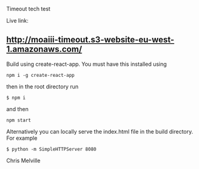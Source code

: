 Timeout tech test

Live link:
## http://moaiii-timeout.s3-website-eu-west-1.amazonaws.com/

Build using create-react-app. 
You must have this installed using 

`npm i -g create-react-app`

then in the root directory run 

`$ npm i`

and then 

`npm start`

Alternatively you can locally serve the index.html file in the build directory. For example 

`$ python -m SimpleHTTPServer 8080`

Chris Melville